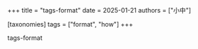 +++
title = "tags-format"
date = 2025-01-21
authors = ["小中"]

[taxonomies]
tags = ["format", "how"]
+++
        
tags-format